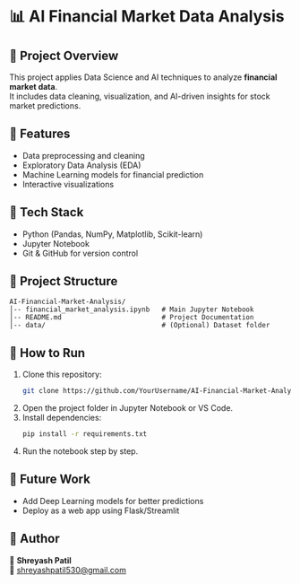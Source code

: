 # 📊 AI Financial Market Data Analysis

## 🔹 Project Overview
This project applies Data Science and AI techniques to analyze **financial market data**.  
It includes data cleaning, visualization, and AI-driven insights for stock market predictions.  

## 🔹 Features
- Data preprocessing and cleaning  
- Exploratory Data Analysis (EDA)  
- Machine Learning models for financial prediction  
- Interactive visualizations  

## 🔹 Tech Stack
- Python (Pandas, NumPy, Matplotlib, Scikit-learn)  
- Jupyter Notebook  
- Git & GitHub for version control  

## 🔹 Project Structure
```
AI-Financial-Market-Analysis/
│-- financial_market_analysis.ipynb   # Main Jupyter Notebook
│-- README.md                         # Project Documentation
│-- data/                             # (Optional) Dataset folder
```

## 🔹 How to Run
1. Clone this repository:  
   ```bash
   git clone https://github.com/YourUsername/AI-Financial-Market-Analysis.git
   ```
2. Open the project folder in Jupyter Notebook or VS Code.  
3. Install dependencies:  
   ```bash
   pip install -r requirements.txt
   ```
4. Run the notebook step by step.

## 🔹 Future Work
- Add Deep Learning models for better predictions  
- Deploy as a web app using Flask/Streamlit  

## 🔹 Author
👤 **Shreyash Patil**  
📧 shreyashpatil530@gmail.com

